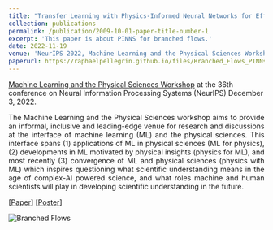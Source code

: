 ```yaml
---
title: "Transfer Learning with Physics-Informed Neural Networks for Efficient Simulation of Branched Flows"
collection: publications
permalink: /publication/2009-10-01-paper-title-number-1
excerpt: 'This paper is about PINNS for branched flows.'
date: 2022-11-19
venue: 'NeurIPS 2022, Machine Learning and the Physical Sciences Workshop'
paperurl: https://raphaelpellegrin.github.io/files/Branched_Flows_PINNs_Workshop_camera.pdf
---
```


[Machine Learning and the Physical Sciences Workshop](https://ml4physicalsciences.github.io/2022/) at the 36th conference on Neural Information Processing Systems (NeurIPS) December 3, 2022. 

<p style="text-align:justify"> The Machine Learning and the Physical Sciences workshop aims to provide an informal, inclusive and leading-edge venue for research and discussions at the interface of machine learning (ML) and the physical sciences. This interface spans (1) applications of ML in physical sciences (ML for physics), (2) developments in ML motivated by physical insights (physics for ML), and most recently (3) convergence of ML and physical sciences (physics with ML) which inspires questioning what scientific understanding means in the age of complex-AI powered science, and what roles machine and human scientists will play in developing scientific understanding in the future. </p> 

[[Paper](https://raphaelpellegrin.github.io/files/Branched_Flows_PINNs_Workshop_camera.pdf)] [[Poster](https://raphaelpellegrin.github.io/files/Poster_landscape_2.png)]

![Branched Flows](https://raphaelpellegrin.github.io/images/webistePINNs.png)
